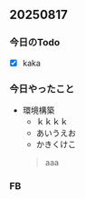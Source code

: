 ## 20250817
### 今日のTodo
- [x] kaka

### 今日やったこと
- 環境構築
  - ｋｋｋｋ
  - あいうえお
  - かきくけこ
  > aaa





### FB
